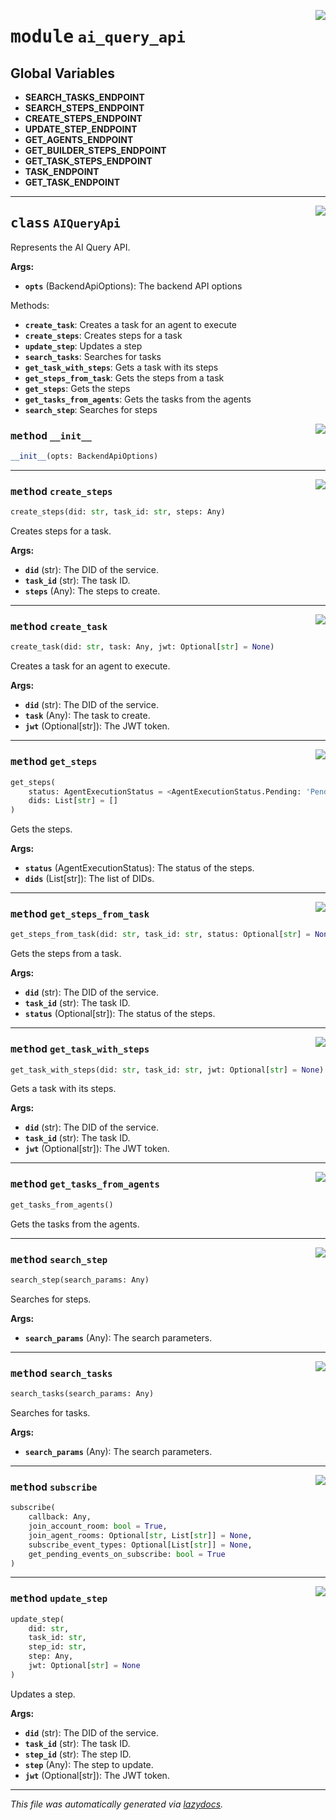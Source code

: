 <!-- markdownlint-disable -->

<a href="https://github.com/nevermined-io/payments-py/blob/main/payments_py/ai_query_api.py#L0"><img align="right" style="float:right;" src="https://img.shields.io/badge/-source-cccccc?style=flat-square"></a>

# <kbd>module</kbd> `ai_query_api`




**Global Variables**
---------------
- **SEARCH_TASKS_ENDPOINT**
- **SEARCH_STEPS_ENDPOINT**
- **CREATE_STEPS_ENDPOINT**
- **UPDATE_STEP_ENDPOINT**
- **GET_AGENTS_ENDPOINT**
- **GET_BUILDER_STEPS_ENDPOINT**
- **GET_TASK_STEPS_ENDPOINT**
- **TASK_ENDPOINT**
- **GET_TASK_ENDPOINT**


---

<a href="https://github.com/nevermined-io/payments-py/blob/main/payments_py/ai_query_api.py#L17"><img align="right" style="float:right;" src="https://img.shields.io/badge/-source-cccccc?style=flat-square"></a>

## <kbd>class</kbd> `AIQueryApi`
Represents the AI Query API. 



**Args:**
 
 - <b>`opts`</b> (BackendApiOptions):  The backend API options 

Methods: 
 - <b>`create_task`</b>:  Creates a task for an agent to execute 
 - <b>`create_steps`</b>:  Creates steps for a task 
 - <b>`update_step`</b>:  Updates a step 
 - <b>`search_tasks`</b>:  Searches for tasks 
 - <b>`get_task_with_steps`</b>:  Gets a task with its steps 
 - <b>`get_steps_from_task`</b>:  Gets the steps from a task 
 - <b>`get_steps`</b>:  Gets the steps 
 - <b>`get_tasks_from_agents`</b>:  Gets the tasks from the agents 
 - <b>`search_step`</b>:  Searches for steps 

<a href="https://github.com/nevermined-io/payments-py/blob/main/payments_py/ai_query_api.py#L35"><img align="right" style="float:right;" src="https://img.shields.io/badge/-source-cccccc?style=flat-square"></a>

### <kbd>method</kbd> `__init__`

```python
__init__(opts: BackendApiOptions)
```








---

<a href="https://github.com/nevermined-io/payments-py/blob/main/payments_py/ai_query_api.py#L67"><img align="right" style="float:right;" src="https://img.shields.io/badge/-source-cccccc?style=flat-square"></a>

### <kbd>method</kbd> `create_steps`

```python
create_steps(did: str, task_id: str, steps: Any)
```

Creates steps for a task. 



**Args:**
 


 - <b>`did`</b> (str):  The DID of the service. 
 - <b>`task_id`</b> (str):  The task ID. 
 - <b>`steps`</b> (Any):  The steps to create. 

---

<a href="https://github.com/nevermined-io/payments-py/blob/main/payments_py/ai_query_api.py#L49"><img align="right" style="float:right;" src="https://img.shields.io/badge/-source-cccccc?style=flat-square"></a>

### <kbd>method</kbd> `create_task`

```python
create_task(did: str, task: Any, jwt: Optional[str] = None)
```

Creates a task for an agent to execute. 



**Args:**
 
 - <b>`did`</b> (str):  The DID of the service. 
 - <b>`task`</b> (Any):  The task to create. 
 - <b>`jwt`</b> (Optional[str]):  The JWT token. 

---

<a href="https://github.com/nevermined-io/payments-py/blob/main/payments_py/ai_query_api.py#L146"><img align="right" style="float:right;" src="https://img.shields.io/badge/-source-cccccc?style=flat-square"></a>

### <kbd>method</kbd> `get_steps`

```python
get_steps(
    status: AgentExecutionStatus = <AgentExecutionStatus.Pending: 'Pending'>,
    dids: List[str] = []
)
```

Gets the steps. 



**Args:**
 
 - <b>`status`</b> (AgentExecutionStatus):  The status of the steps. 
 - <b>`dids`</b> (List[str]):  The list of DIDs. 

---

<a href="https://github.com/nevermined-io/payments-py/blob/main/payments_py/ai_query_api.py#L123"><img align="right" style="float:right;" src="https://img.shields.io/badge/-source-cccccc?style=flat-square"></a>

### <kbd>method</kbd> `get_steps_from_task`

```python
get_steps_from_task(did: str, task_id: str, status: Optional[str] = None)
```

Gets the steps from a task. 



**Args:**
 
 - <b>`did`</b> (str):  The DID of the service. 
 - <b>`task_id`</b> (str):  The task ID. 
 - <b>`status`</b> (Optional[str]):  The status of the steps. 

---

<a href="https://github.com/nevermined-io/payments-py/blob/main/payments_py/ai_query_api.py#L111"><img align="right" style="float:right;" src="https://img.shields.io/badge/-source-cccccc?style=flat-square"></a>

### <kbd>method</kbd> `get_task_with_steps`

```python
get_task_with_steps(did: str, task_id: str, jwt: Optional[str] = None)
```

Gets a task with its steps. 



**Args:**
 
 - <b>`did`</b> (str):  The DID of the service. 
 - <b>`task_id`</b> (str):  The task ID. 
 - <b>`jwt`</b> (Optional[str]):  The JWT token. 

---

<a href="https://github.com/nevermined-io/payments-py/blob/main/payments_py/ai_query_api.py#L163"><img align="right" style="float:right;" src="https://img.shields.io/badge/-source-cccccc?style=flat-square"></a>

### <kbd>method</kbd> `get_tasks_from_agents`

```python
get_tasks_from_agents()
```

Gets the tasks from the agents. 

---

<a href="https://github.com/nevermined-io/payments-py/blob/main/payments_py/ai_query_api.py#L137"><img align="right" style="float:right;" src="https://img.shields.io/badge/-source-cccccc?style=flat-square"></a>

### <kbd>method</kbd> `search_step`

```python
search_step(search_params: Any)
```

Searches for steps. 



**Args:**
 
 - <b>`search_params`</b> (Any):  The search parameters. 

---

<a href="https://github.com/nevermined-io/payments-py/blob/main/payments_py/ai_query_api.py#L102"><img align="right" style="float:right;" src="https://img.shields.io/badge/-source-cccccc?style=flat-square"></a>

### <kbd>method</kbd> `search_tasks`

```python
search_tasks(search_params: Any)
```

Searches for tasks. 



**Args:**
 
 - <b>`search_params`</b> (Any):  The search parameters. 

---

<a href="https://github.com/nevermined-io/payments-py/blob/main/payments_py/ai_query_api.py#L39"><img align="right" style="float:right;" src="https://img.shields.io/badge/-source-cccccc?style=flat-square"></a>

### <kbd>method</kbd> `subscribe`

```python
subscribe(
    callback: Any,
    join_account_room: bool = True,
    join_agent_rooms: Optional[str, List[str]] = None,
    subscribe_event_types: Optional[List[str]] = None,
    get_pending_events_on_subscribe: bool = True
)
```





---

<a href="https://github.com/nevermined-io/payments-py/blob/main/payments_py/ai_query_api.py#L80"><img align="right" style="float:right;" src="https://img.shields.io/badge/-source-cccccc?style=flat-square"></a>

### <kbd>method</kbd> `update_step`

```python
update_step(
    did: str,
    task_id: str,
    step_id: str,
    step: Any,
    jwt: Optional[str] = None
)
```

Updates a step. 



**Args:**
 
 - <b>`did`</b> (str):  The DID of the service. 
 - <b>`task_id`</b> (str):  The task ID. 
 - <b>`step_id`</b> (str):  The step ID. 
 - <b>`step`</b> (Any):  The step to update. 
 - <b>`jwt`</b> (Optional[str]):  The JWT token. 




---

_This file was automatically generated via [lazydocs](https://github.com/ml-tooling/lazydocs)._
